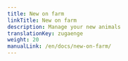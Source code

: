 ```yaml
---
title: New on farm
linkTitle: New on farm
description: Manage your new animals
translationKey: zugaenge
weight: 20
manualLink: /en/docs/new-on-farm/
---
```

<script>
  window.location.href = "/en/docs/new-on-farm/";
</script>
